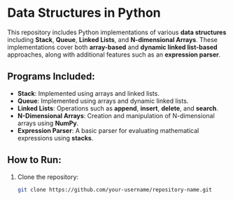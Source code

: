 # Data Structures in Python

This repository includes Python implementations of various **data structures** including **Stack**, **Queue**, **Linked Lists**, and **N-dimensional Arrays**. These implementations cover both **array-based** and **dynamic linked list-based** approaches, along with additional features such as an **expression parser**.

## Programs Included:

- **Stack**: Implemented using arrays and linked lists.
- **Queue**: Implemented using arrays and dynamic linked lists.
- **Linked Lists**: Operations such as **append**, **insert**, **delete**, and **search**.
- **N-Dimensional Arrays**: Creation and manipulation of N-dimensional arrays using **NumPy**.
- **Expression Parser**: A basic parser for evaluating mathematical expressions using **stacks**.

## How to Run:

1. Clone the repository:

   ```bash
   git clone https://github.com/your-username/repository-name.git

